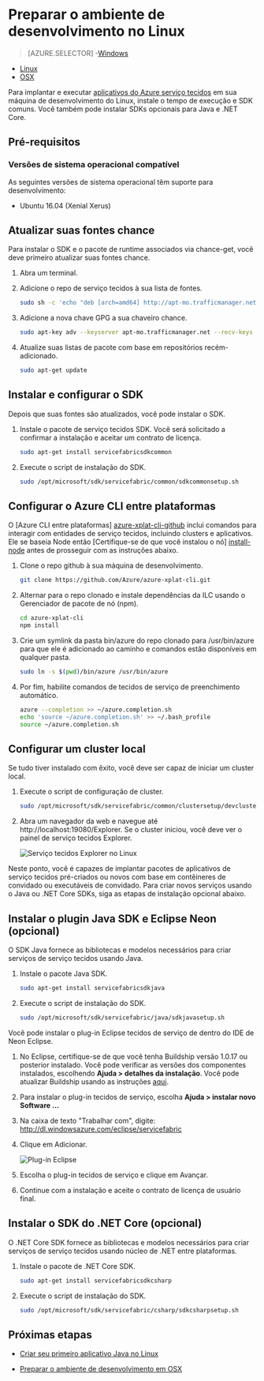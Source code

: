 <properties
   pageTitle="Configurar o ambiente de desenvolvimento no Linux | Microsoft Azure"
   description="Instale o SDK e o tempo de execução e criar um cluster de desenvolvimento local no Linux. Depois de concluir essa configuração, você estará pronto para criar aplicativos."
   services="service-fabric"
   documentationCenter=".net"
   authors="seanmck"
   manager="timlt"
   editor=""/>

<tags
   ms.service="service-fabric"
   ms.devlang="dotNet"
   ms.topic="get-started-article"
   ms.tgt_pltfrm="NA"
   ms.workload="NA"
   ms.date="09/26/2016"
   ms.author="seanmck"/>

# <a name="prepare-your-development-environment-on-linux"></a>Preparar o ambiente de desenvolvimento no Linux


> [AZURE.SELECTOR]
-[Windows](service-fabric-get-started.md)
- [Linux](service-fabric-get-started-linux.md)
- [OSX](service-fabric-get-started-mac.md)

 Para implantar e executar [aplicativos do Azure serviço tecidos](service-fabric-application-model.md) em sua máquina de desenvolvimento do Linux, instale o tempo de execução e SDK comuns. Você também pode instalar SDKs opcionais para Java e .NET Core.

## <a name="prerequisites"></a>Pré-requisitos
### <a name="supported-operating-system-versions"></a>Versões de sistema operacional compatível
As seguintes versões de sistema operacional têm suporte para desenvolvimento:

- Ubuntu 16.04 (Xenial Xerus)

## <a name="update-your-apt-sources"></a>Atualizar suas fontes chance

Para instalar o SDK e o pacote de runtime associados via chance-get, você deve primeiro atualizar suas fontes chance.

1. Abra um terminal.
2. Adicione o repo de serviço tecidos à sua lista de fontes.

    ```bash
    sudo sh -c 'echo "deb [arch=amd64] http://apt-mo.trafficmanager.net/repos/servicefabric/ trusty main" > /etc/apt/sources.list.d/servicefabric.list'
    ```

3. Adicione a nova chave GPG a sua chaveiro chance.

    ```bash
    sudo apt-key adv --keyserver apt-mo.trafficmanager.net --recv-keys 417A0893
    ```

4. Atualize suas listas de pacote com base em repositórios recém-adicionado.

    ```bash
    sudo apt-get update
    ```

## <a name="install-and-set-up-the-sdk"></a>Instalar e configurar o SDK

Depois que suas fontes são atualizados, você pode instalar o SDK.

1. Instale o pacote de serviço tecidos SDK. Você será solicitado a confirmar a instalação e aceitar um contrato de licença.

    ```bash
    sudo apt-get install servicefabricsdkcommon
    ```

2. Execute o script de instalação do SDK.

    ```bash
    sudo /opt/microsoft/sdk/servicefabric/common/sdkcommonsetup.sh
    ```

## <a name="set-up-the-azure-cross-platform-cli"></a>Configurar o Azure CLI entre plataformas

O [Azure CLI entre plataformas] [ azure-xplat-cli-github] inclui comandos para interagir com entidades de serviço tecidos, incluindo clusters e aplicativos. Ele se baseia Node então [Certifique-se de que você instalou o nó] [ install-node] antes de prosseguir com as instruções abaixo.

1. Clone o repo github à sua máquina de desenvolvimento.

    ```bash
    git clone https://github.com/Azure/azure-xplat-cli.git
    ```

2. Alternar para o repo clonado e instale dependências da ILC usando o Gerenciador de pacote de nó (npm).

    ```bash
    cd azure-xplat-cli
    npm install
    ```

3. Crie um symlink da pasta bin/azure do repo clonado para /usr/bin/azure para que ele é adicionado ao caminho e comandos estão disponíveis em qualquer pasta.

    ```bash
    sudo ln -s $(pwd)/bin/azure /usr/bin/azure
    ```

4. Por fim, habilite comandos de tecidos de serviço de preenchimento automático.

    ```bash
    azure --completion >> ~/azure.completion.sh
    echo 'source ~/azure.completion.sh' >> ~/.bash_profile
    source ~/azure.completion.sh
    ```

## <a name="set-up-a-local-cluster"></a>Configurar um cluster local

Se tudo tiver instalado com êxito, você deve ser capaz de iniciar um cluster local.

1. Execute o script de configuração de cluster.

    ```bash
    sudo /opt/microsoft/sdk/servicefabric/common/clustersetup/devclustersetup.sh
    ```

2. Abra um navegador da web e navegue até http://localhost:19080/Explorer. Se o cluster iniciou, você deve ver o painel de serviço tecidos Explorer.

    ![Serviço tecidos Explorer no Linux][sfx-linux]

Neste ponto, você é capazes de implantar pacotes de aplicativos de serviço tecidos pré-criados ou novos com base em contêineres de convidado ou executáveis de convidado. Para criar novos serviços usando o Java ou .NET Core SDKs, siga as etapas de instalação opcional abaixo.

## <a name="install-the-java-sdk-and-eclipse-neon-plugin-optional"></a>Instalar o plugin Java SDK e Eclipse Neon (opcional)

O SDK Java fornece as bibliotecas e modelos necessários para criar serviços de serviço tecidos usando Java.

1. Instale o pacote Java SDK.

    ```bash
    sudo apt-get install servicefabricsdkjava
    ```

2. Execute o script de instalação do SDK.

    ```bash
    sudo /opt/microsoft/sdk/servicefabric/java/sdkjavasetup.sh
    ```

Você pode instalar o plug-in Eclipse tecidos de serviço de dentro do IDE de Neon Eclipse.

1. No Eclipse, certifique-se de que você tenha Buildship versão 1.0.17 ou posterior instalado. Você pode verificar as versões dos componentes instalados, escolhendo **Ajuda > detalhes da instalação**. Você pode atualizar Buildship usando as instruções [aqui][buildship-update].

2. Para instalar o plug-in tecidos de serviço, escolha **Ajuda > instalar novo Software …**

3. Na caixa de texto "Trabalhar com", digite: http://dl.windowsazure.com/eclipse/servicefabric

4. Clique em Adicionar.

    ![Plug-in Eclipse][sf-eclipse-plugin]

5. Escolha o plug-in tecidos de serviço e clique em Avançar.

6. Continue com a instalação e aceite o contrato de licença de usuário final.

## <a name="install-the-net-core-sdk-optional"></a>Instalar o SDK do .NET Core (opcional)

O .NET Core SDK fornece as bibliotecas e modelos necessários para criar serviços de serviço tecidos usando núcleo de .NET entre plataformas.

1. Instale o pacote de .NET Core SDK.

    ```bash
    sudo apt-get install servicefabricsdkcsharp
    ```

2. Execute o script de instalação do SDK.

    ```bash
    sudo /opt/microsoft/sdk/servicefabric/csharp/sdkcsharpsetup.sh
    ```

## <a name="next-steps"></a>Próximas etapas

- [Criar seu primeiro aplicativo Java no Linux](service-fabric-create-your-first-linux-application-with-java.md)

- [Preparar o ambiente de desenvolvimento em OSX](service-fabric-get-started-mac.md)


<!-- Links -->

[azure-xplat-cli-github]: https://github.com/Azure/azure-xplat-cli
[install-node]: https://nodejs.org/en/download/package-manager/#installing-node-js-via-package-manager
[buildship-update]: https://projects.eclipse.org/projects/tools.buildship

<!--Images -->

[sf-eclipse-plugin]: ./media/service-fabric-get-started-linux/service-fabric-eclipse-plugin.png
[sfx-linux]: ./media/service-fabric-get-started-linux/sfx-linux.png
